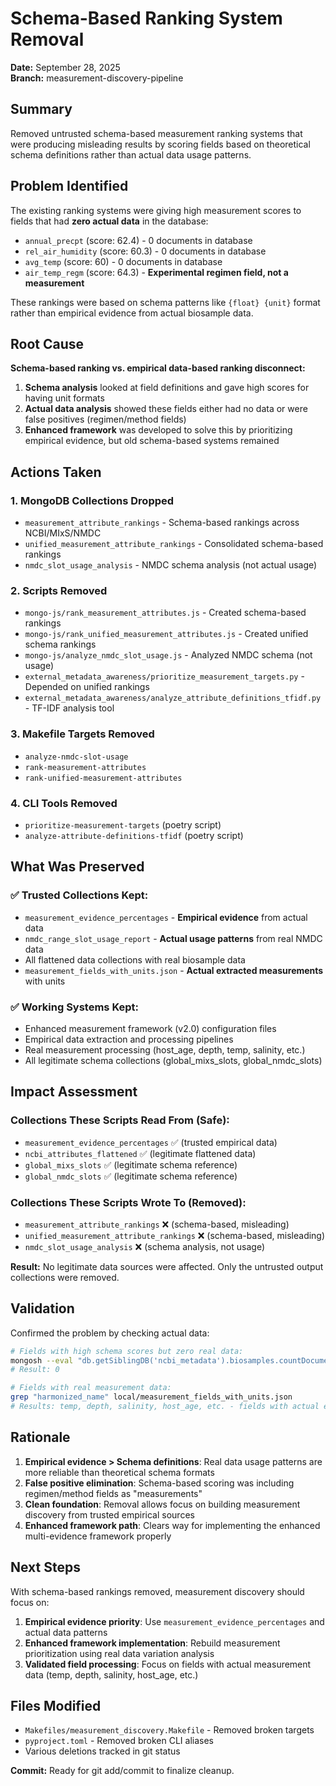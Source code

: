 # Schema-Based Ranking System Removal

**Date:** September 28, 2025  
**Branch:** measurement-discovery-pipeline

## Summary

Removed untrusted schema-based measurement ranking systems that were producing misleading results by scoring fields based on theoretical schema definitions rather than actual data usage patterns.

## Problem Identified

The existing ranking systems were giving high measurement scores to fields that had **zero actual data** in the database:

- `annual_precpt` (score: 62.4) - 0 documents in database
- `rel_air_humidity` (score: 60.3) - 0 documents in database  
- `avg_temp` (score: 60) - 0 documents in database
- `air_temp_regm` (score: 64.3) - **Experimental regimen field, not a measurement**

These rankings were based on schema patterns like `{float} {unit}` format rather than empirical evidence from actual biosample data.

## Root Cause

**Schema-based ranking vs. empirical data-based ranking disconnect:**

1. **Schema analysis** looked at field definitions and gave high scores for having unit formats
2. **Actual data analysis** showed these fields either had no data or were false positives (regimen/method fields)
3. **Enhanced framework** was developed to solve this by prioritizing empirical evidence, but old schema-based systems remained

## Actions Taken

### 1. MongoDB Collections Dropped
- `measurement_attribute_rankings` - Schema-based rankings across NCBI/MIxS/NMDC
- `unified_measurement_attribute_rankings` - Consolidated schema-based rankings  
- `nmdc_slot_usage_analysis` - NMDC schema analysis (not actual usage)

### 2. Scripts Removed
- `mongo-js/rank_measurement_attributes.js` - Created schema-based rankings
- `mongo-js/rank_unified_measurement_attributes.js` - Created unified schema rankings
- `mongo-js/analyze_nmdc_slot_usage.js` - Analyzed NMDC schema (not usage)
- `external_metadata_awareness/prioritize_measurement_targets.py` - Depended on unified rankings
- `external_metadata_awareness/analyze_attribute_definitions_tfidf.py` - TF-IDF analysis tool

### 3. Makefile Targets Removed
- `analyze-nmdc-slot-usage`
- `rank-measurement-attributes`
- `rank-unified-measurement-attributes`

### 4. CLI Tools Removed
- `prioritize-measurement-targets` (poetry script)
- `analyze-attribute-definitions-tfidf` (poetry script)

## What Was Preserved

### ✅ Trusted Collections Kept:
- `measurement_evidence_percentages` - **Empirical evidence** from actual data
- `nmdc_range_slot_usage_report` - **Actual usage patterns** from real NMDC data
- All flattened data collections with real biosample data
- `measurement_fields_with_units.json` - **Actual extracted measurements** with units

### ✅ Working Systems Kept:
- Enhanced measurement framework (v2.0) configuration files
- Empirical data extraction and processing pipelines
- Real measurement processing (host_age, depth, temp, salinity, etc.)
- All legitimate schema collections (global_mixs_slots, global_nmdc_slots)

## Impact Assessment

### Collections These Scripts Read From (Safe):
- `measurement_evidence_percentages` ✅ (trusted empirical data)
- `ncbi_attributes_flattened` ✅ (legitimate flattened data)
- `global_mixs_slots` ✅ (legitimate schema reference)
- `global_nmdc_slots` ✅ (legitimate schema reference)

### Collections These Scripts Wrote To (Removed):
- `measurement_attribute_rankings` ❌ (schema-based, misleading)
- `unified_measurement_attribute_rankings` ❌ (schema-based, misleading)
- `nmdc_slot_usage_analysis` ❌ (schema analysis, not usage)

**Result:** No legitimate data sources were affected. Only the untrusted output collections were removed.

## Validation

Confirmed the problem by checking actual data:

```bash
# Fields with high schema scores but zero real data:
mongosh --eval "db.getSiblingDB('ncbi_metadata').biosamples.countDocuments({'Attributes.harmonized_name': 'annual_precpt'})"
# Result: 0

# Fields with real measurement data:
grep "harmonized_name" local/measurement_fields_with_units.json
# Results: temp, depth, salinity, host_age, etc. - fields with actual extracted measurements
```

## Rationale

1. **Empirical evidence > Schema definitions**: Real data usage patterns are more reliable than theoretical schema formats
2. **False positive elimination**: Schema-based scoring was including regimen/method fields as "measurements"
3. **Clean foundation**: Removal allows focus on building measurement discovery from trusted empirical sources
4. **Enhanced framework path**: Clears way for implementing the enhanced multi-evidence framework properly

## Next Steps

With schema-based rankings removed, measurement discovery should focus on:

1. **Empirical evidence priority**: Use `measurement_evidence_percentages` and actual data patterns
2. **Enhanced framework implementation**: Rebuild measurement prioritization using real data variation analysis
3. **Validated field processing**: Focus on fields with actual measurement data (temp, depth, salinity, host_age, etc.)

## Files Modified

- `Makefiles/measurement_discovery.Makefile` - Removed broken targets
- `pyproject.toml` - Removed broken CLI aliases
- Various deletions tracked in git status

**Commit:** Ready for git add/commit to finalize cleanup.